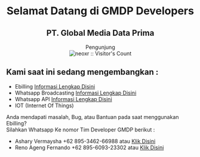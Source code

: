 <div align="center">
<h1> Selamat Datang di GMDP Developers</h1>
<h2>PT. Global Media Data Prima</h2>
<p align="center">Pengunjung<br/><img src="https://profile-counter.glitch.me/{GMDP-Developers}/count.svg" alt="neoxr :: Visitor's Count" /></p>
</div>

## Kami saat ini sedang mengembangkan :
 * Ebilling <a href="https://github.com/GMDP-Developers/Billing-ISP">Informasi Lengkap Disini</a>
 * Whatsapp Broadcasting <a href="https://github.com/GMDP-Developers/Whatsapp-Bot-Ebilling">Informasi Lengkap Disini</a>
 * Whatsapp API <a href="https://github.com/GMDP-Developers/Whatsapp-Gateway">Informasi Lengkap Disini</a>
 * IOT (Internet Of Things)



Anda mendapati masalah, Bug, atau Bantuan pada saat menggunakan Ebilling? <br/>
Silahkan Whatsapp Ke nomor Tim Developer GMDP berikut :
* Ashary Vermaysha  +62 895-3462-66988 atau <a href="https://api.whatsapp.com/send?phone=62895346266988&text=Halo%2C%20Saya%20membutuhkan%20bantuan%20tentang%20Ebilling%20GMDP">Klik Disini</a>
* Reno Ageng Fernando  +62 895-6093-23302 atau <a href="https://api.whatsapp.com/send?phone=62895609323302&text=Halo%2C%20Saya%20membutuhkan%20bantuan%20tentang%20Ebilling%20GMDP">Klik Disini</a>
